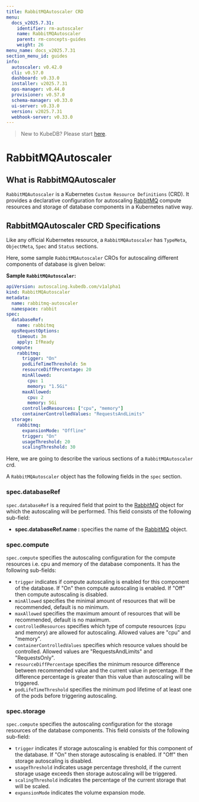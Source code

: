 ```yaml
---
title: RabbitMQAutoscaler CRD
menu:
  docs_v2025.7.31:
    identifier: rm-autoscaler
    name: RabbitMQAutoscaler
    parent: rm-concepts-guides
    weight: 26
menu_name: docs_v2025.7.31
section_menu_id: guides
info:
  autoscaler: v0.42.0
  cli: v0.57.0
  dashboard: v0.33.0
  installer: v2025.7.31
  ops-manager: v0.44.0
  provisioner: v0.57.0
  schema-manager: v0.33.0
  ui-server: v0.33.0
  version: v2025.7.31
  webhook-server: v0.33.0
---
```


> New to KubeDB? Please start [here](/docs/v2025.7.31/README).

# RabbitMQAutoscaler

## What is RabbitMQAutoscaler

`RabbitMQAutoscaler` is a Kubernetes `Custom Resource Definitions` (CRD). It provides a declarative configuration for autoscaling [RabbitMQ](https://www.rabbitmq.com/) compute resources and storage of database components in a Kubernetes native way.

## RabbitMQAutoscaler CRD Specifications

Like any official Kubernetes resource, a `RabbitMQAutoscaler` has `TypeMeta`, `ObjectMeta`, `Spec` and `Status` sections.

Here, some sample `RabbitMQAutoscaler` CROs for autoscaling different components of database is given below:

**Sample `RabbitMQAutoscaler`:**

```yaml
apiVersion: autoscaling.kubedb.com/v1alpha1
kind: RabbitMQAutoscaler
metadata:
  name: rabbitmq-autoscaler
  namespace: rabbit
spec:
  databaseRef:
    name: rabbitmq
  opsRequestOptions:
    timeout: 3m
    apply: IfReady
  compute:
    rabbitmq:
      trigger: "On"
      podLifeTimeThreshold: 5m
      resourceDiffPercentage: 20
      minAllowed:
        cpu: 1
        memory: "1.5Gi"
      maxAllowed:
        cpu: 2
        memory: 5Gi
      controlledResources: ["cpu", "memory"]
      containerControlledValues: "RequestsAndLimits"
  storage:
    rabbitmq:
      expansionMode: "Offline"
      trigger: "On"
      usageThreshold: 20
      scalingThreshold: 30
```

Here, we are going to describe the various sections of a `RabbitMQAutoscaler` crd.

A `RabbitMQAutoscaler` object has the following fields in the `spec` section.

### spec.databaseRef

`spec.databaseRef` is a required field that point to the [RabbitMQ](/docs/v2025.7.31/guides/rabbitmq/concepts/rabbitmq) object for which the autoscaling will be performed. This field consists of the following sub-field:

- **spec.databaseRef.name :** specifies the name of the [RabbitMQ](/docs/v2025.7.31/guides/rabbitmq/concepts/rabbitmq) object.

### spec.compute

`spec.compute` specifies the autoscaling configuration for the compute resources i.e. cpu and memory of the database components. It has the following sub-fields:

- `trigger` indicates if compute autoscaling is enabled for this component of the database. If "On" then compute autoscaling is enabled. If "Off" then compute autoscaling is disabled.
- `minAllowed` specifies the minimal amount of resources that will be recommended, default is no minimum.
- `maxAllowed` specifies the maximum amount of resources that will be recommended, default is no maximum.
- `controlledResources` specifies which type of compute resources (cpu and memory) are allowed for autoscaling. Allowed values are "cpu" and "memory".
- `containerControlledValues` specifies which resource values should be controlled. Allowed values are "RequestsAndLimits" and "RequestsOnly".
- `resourceDiffPercentage` specifies the minimum resource difference between recommended value and the current value in percentage. If the difference percentage is greater than this value than autoscaling will be triggered.
- `podLifeTimeThreshold` specifies the minimum pod lifetime of at least one of the pods before triggering autoscaling.

### spec.storage

`spec.compute` specifies the autoscaling configuration for the storage resources of the database components. This field consists of the following sub-field:

- `trigger` indicates if storage autoscaling is enabled for this component of the database. If "On" then storage autoscaling is enabled. If "Off" then storage autoscaling is disabled.
- `usageThreshold` indicates usage percentage threshold, if the current storage usage exceeds then storage autoscaling will be triggered.
- `scalingThreshold` indicates the percentage of the current storage that will be scaled.
- `expansionMode` indicates the volume expansion mode.

